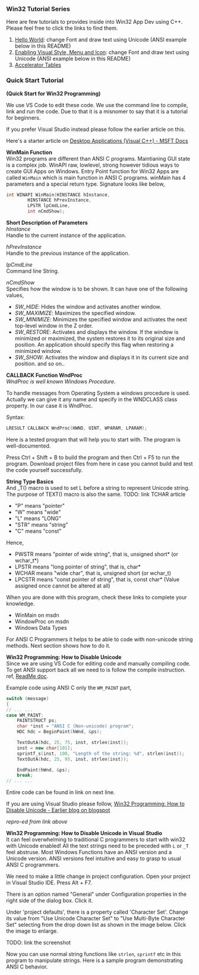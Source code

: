 ### Win32 Tutorial Series
Here are few tutorials to provides inside into Win32 App Dev using C++. Please feel free to click the links to find them.
1. [Hello World](./T01_Font/): change Font and draw text using Unicode (ANSI example below in this README)
2. [Enabling Visual Style, Menu and Icon](./T02_VS_and_Menu/): change Font and draw text using Unicode (ANSI example below in this README)
3. [Accelerator Tables](https://github.com/atiq-cs/cpp/blob/dev/Win32/Tutorials/tut_AccelTbl.md)

### Quick Start Tutorial
**(Quick Start for Win32 Programming)**  

We use VS Code to edit these code.
We use the command line to compile, link and run the code. Due to that it is a misnomer to say that it is a tutorial for beginners.

If you prefer Visual Studio instead please follow the earlier article on this.

Here's a starter article on [Desktop Applications \(Visual C++\) - MSFT Docs](https://learn.microsoft.com/en-us/cpp/windows/walkthrough-creating-windows-desktop-applications-cpp)


**WinMain Function**  
Win32 programs are different than ANSI C programs. Maintianing GUI state is a complex job. WinAPI raw, lowlevel, strong however tidious ways to create GUI Apps on Windows. Entry Point function for Win32 Apps are called `WinMain` which is main function in ANSI C programs. winMain has 4 parameters and a special return type. Signature looks like below,

```cpp
int WINAPI WinMain(HINSTANCE hInstance,
        HINSTANCE hPrevInstance,
        LPSTR lpCmdLine,
        int nCmdShow);
```

**Short Description of Parameters**  
*hInstance*  
      Handle to the current instance of the application.  

*hPrevInstance*  
      Handle to the previous instance of the application.  

*lpCmdLine*  
      Command line String.

*nCmdShow*  
      Specifies how the window is to be shown. It can have one of the following values,

  - *SW_HIDE*: Hides the window and activates another window.
  - *SW_MAXIMIZE*: Maximizes the specified window.
  - *SW_MINIMIZE*: Minimizes the specified window and activates the next top-level window in the Z order.
  - *SW_RESTORE*: Activates and displays the window. If the window is minimized or maximized, the system restores it to its original size and position. An application should specify this flag when restoring a minimized window.
  - *SW_SHOW*: Activates the window and displays it in its current size and position.
  and so on..


**CALLBACK Function WndProc**  
*WndProc is well known Windows Procedure.*  

To handle messages from Operating System a windows procedure is used. Actually we can give it any name and specify in the WNDCLASS class property. In our case it is WndProc.

Syntax:
```cpp
LRESULT CALLBACK WndProc(HWND, UINT, WPARAM, LPARAM);
```

Here is a tested program that will help you to start with. The program is well-documented.

Press Ctrl + Shift + B to build the program and then Ctrl + F5 to run the program. Download project files from here in case you cannot build and test the code yourself successfully.


**String Type Basics**  
And _T() macro is used to set L before a string to represent Unicode string. The purpose of TEXT() macro is also the same.
TODO: link TCHAR article

- "P" means "pointer"
- "W" means "wide"
- "L" means "LONG"
- "STR" means "string"
- "C" means "const"

Hence,
- PWSTR means "pointer of wide string", that is, unsigned short* (or wchar_t*)
- LPSTR means "long pointer of string", that is, char*
- WCHAR means "wide char", that is, unsigned short (or wchar_t)
- LPCSTR means "const pointer of string", that is, const char* (Value assigned once cannot be altered at all)

When you are done with this program, check these links to complete your knowledge.

- WinMain on msdn
- WindowProc on msdn
- Windows Data Types


For ANSI C Programmers it helps to be able to code with non-unicode string methods. Next section shows how to do it.

**Win32 Programming: How to Disable Unicode**  
Since we are using VS Code for editing code and manually compiling code. To get ANSI support back all we need to is follow the compile instruction.
ref, [ReadMe doc](https://github.com/atiq-cs/cpp/blob/dev/Console/README.md).

Example code using ANSI C only the `WM_PAINT` part,

```cpp
switch (message)
{
// ... ...
case WM_PAINT:
    PAINTSTRUCT ps;
    char *inst = "ANSI C (Non-unicode) program";
    HDC hdc = BeginPaint(hWnd, &ps);

    TextOutA(hdc, 25, 75, inst, strlen(inst));
    inst = new char[101];
    sprintf_s(inst, 100, "Length of the string: %d", strlen(inst));
    TextOutA(hdc, 25, 95, inst, strlen(inst));

    EndPaint(hWnd, &ps);
    break;
// ... ...
```

Entire code can be found in link on next line.

If you are using Visual Studio please follow, [Win32 Programming: How to Disable Unicode - Earlier blog on blogspot](http://sa-os.blogspot.com/2009/12/win32-programming-making-it.html)

*repro-ed from link above*  

**Win32 Programming: How to Disable Unicode in Visual Studio**  
It can feel overwhelming to traditional C programmers to start with win32 with Unicode enabled! All the text strings need to be preceded with `L` or `_T` feel abstruse. Most Windows Functions have an ANSI version and a Unicode version. ANSI versions feel intuitive and easy to grasp to usual ANSI C programmers.

We need to make a little change in project configuration. Open your project in Visual Studio IDE. Press Alt + F7.

There is an option named "General" under Configuration properties in the right side of the dialog box. Click it.

Under 'project defaults', there is a property called 'Character Set'. Change its value from "Use Unicode Character Set" to "Use Multi-Byte Character Set" selecting from the drop down list as shown in the image below. Click the image to enlarge.

TODO: link the screenshot

Now you can use normal string functions like `strlen`, `sprintf` etc in this program to manipulate strings. Here is a sample program demonstrating ANSI C behavior.
